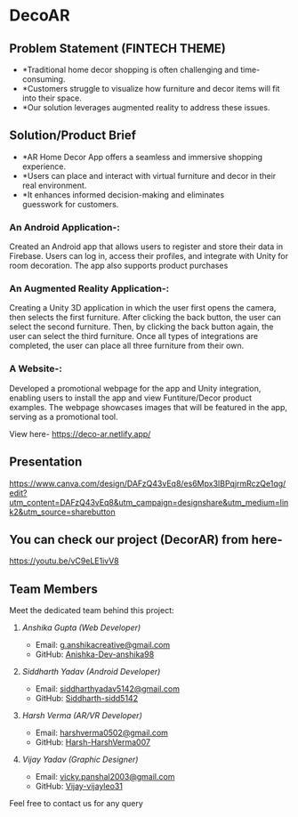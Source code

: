 # DecoAR
## Problem Statement  (FINTECH THEME)

- *Traditional home decor shopping is often challenging and time-consuming.
- *Customers struggle to visualize how furniture and decor items will fit into their space.
- *Our solution leverages augmented reality to address these issues.

## Solution/Product Brief

- *AR Home Decor App offers a seamless and immersive shopping experience.
- *Users can place and interact with virtual furniture and decor in their real environment.
- *It enhances informed decision-making and eliminates guesswork for customers.
### An Android Application-:
Created an Android app that allows users to register and store their data in Firebase. Users can log in, access their profiles, and integrate with Unity for room decoration. The app also supports product purchases

### An Augmented Reality Application-:
Creating a Unity 3D application in which the user first opens the camera, then selects the first furniture. After clicking the back button, the user can select the second furniture. Then, by clicking the back button again, the user can select the third furniture. Once all types of integrations are completed, the user can place all three furniture from their own.


### A Website-:
Developed a promotional webpage for the app and Unity integration, enabling users to install the app and view Funtiture/Decor  product examples. The webpage showcases images that will be featured in the app, serving as a promotional tool.

View here-  https://deco-ar.netlify.app/


## Presentation

https://www.canva.com/design/DAFzQ43vEq8/es6Mpx3IBPqjrmRczQe1qg/edit?utm_content=DAFzQ43vEq8&utm_campaign=designshare&utm_medium=link2&utm_source=sharebutton

## You can check our project (DecorAR) from here-
https://youtu.be/vC9eLE1ivV8
 

## Team Members

Meet the dedicated team behind this project:

1. *Anshika Gupta (Web Developer)*
   - Email: g.anshikacreative@gmail.com
   - GitHub: [Anishka-Dev-anshika98](https://github.com/Dev-anshika98)

2. *Siddharth Yadav (Android Developer)*
   - Email: siddharthyadav5142@gmail.com
   - GitHub: [Siddharth-sidd5142](https://github.com/sidd5142)

3. *Harsh Verma (AR/VR Developer)*
   - Email: harshverma0502@gmail.com
   - GitHub: [Harsh-HarshVerma007](https://github.com/HarshVerma007)

4. *Vijay Yadav (Graphic Designer)*
   - Email: vicky.panshal2003@gmail.com
   - GitHub: [Vijay-vijayleo31](https://github.com/vijayleo31)

Feel free to contact us for any query
